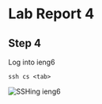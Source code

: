 # Lab Report 4

## Step 4
Log into ieng6
```
ssh cs <tab>
```
![SSHing ieng6](https://github.com/branzanger/CSE15L-LabReports/assets/66757687/39653bea-571d-4c0c-be0a-01ebcc32c6c3)
